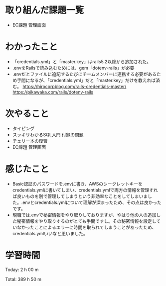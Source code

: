 # 取り組んだ課題一覧
- EC課題 管理画面 

# わかったこと
- 「credentials.yml」と「master.key」はrails5.2以降から追加された。
-  .envをRailsで読み込むためには、gem「dotenv-rails」が必要
- .envだとファイルに追記するたびにチームメンバーに連携する必要があるため手間になるが、「credentials.yml」だと「master.key」だけを教えれば済む。
https://hirocorpblog.com/rails-credentials-master/
https://pikawaka.com/rails/dotenv-rails

# 次やること
- タイピング
- スッキリわかるSQL入門 付録の問題
- チェリー本の復習
- EC課題 管理画面

# 感じたこと
- Basic認証のパスワードを.envに書き、AWSのシークレットキーをcredentials.ymlに書いてしまい、credentials.ymlで両方の情報を管理すれば良いものを別で管理してしまうという非効率なことをしてしまいました。.envとcredentials.ymlについて理解が深まったため、その点は良かったです。
- 現職では.envで秘密情報をやり取りしておりますが、やはり他の人の追加した秘密情報をやり取りするのがとても手間ですし。その秘密情報を設定していなかったことによるエラーに時間を取られてしまうことがあったため、credentials.ymlいいなと思いました。

# 学習時間
Today: 2 h 00 m

Total: 389 h 50 m




































































